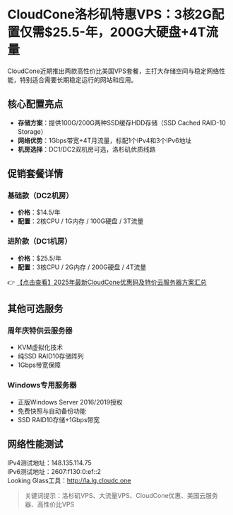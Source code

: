 # CloudCone洛杉矶特惠VPS：3核2G配置仅需$25.5-年，200G大硬盘+4T流量

CloudCone近期推出两款高性价比美国VPS套餐，主打大存储空间与稳定网络性能，特别适合需要长期稳定运行的网站和应用。

## 核心配置亮点
- **存储方案**：提供100G/200G两种SSD缓存HDD存储（SSD Cached RAID-10 Storage）
- **网络优势**：1Gbps带宽+4T月流量，标配1个IPv4和3个IPv6地址
- **机房选择**：DC1/DC2双机房可选，洛杉矶优质线路

## 促销套餐详情
### 基础款（DC2机房）
- **价格**：$14.5/年
- **配置**：2核CPU / 1G内存 / 100G硬盘 / 3T流量

### 进阶款（DC1机房）
- **价格**：$25.5/年
- **配置**：3核CPU / 2G内存 / 200G硬盘 / 4T流量

👉 [【点击查看】2025年最新CloudCone优惠码及特价云服务器方案汇总](https://bit.ly/Cloudcone)

## 其他可选服务
### 周年庆特供云服务器
- KVM虚拟化技术
- 纯SSD RAID10存储阵列
- 1Gbps带宽保障

### Windows专用服务器
- 正版Windows Server 2016/2019授权
- 免费快照与自动备份功能
- SSD RAID10存储+1Gbps带宽

## 网络性能测试

IPv4测试地址：148.135.114.75  
IPv6测试地址：2607:f130:0:ef::2  
Looking Glass工具：http://la.lg.cloudc.one

> 关键词提示：洛杉矶VPS、大流量VPS、CloudCone优惠、美国云服务器、高性价比VPS